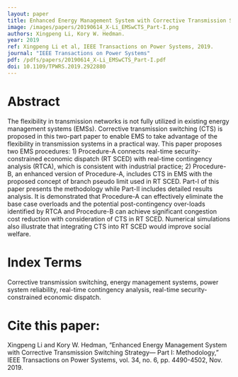 ```yaml
---
layout: paper
title: Enhanced Energy Management System with Corrective Transmission Switching Strategy— Part I Methodology
image: /images/papers/20190614_X-Li_EMSwCTS_Part-I.png
authors: Xingpeng Li, Kory W. Hedman.
year: 2019
ref: Xingpeng Li et al, IEEE Transactions on Power Systems, 2019. 
journal: "IEEE Transactions on Power Systems"
pdf: /pdfs/papers/20190614_X-Li_EMSwCTS_Part-I.pdf
doi: 10.1109/TPWRS.2019.2922880
---
```


# Abstract

The flexibility in transmission networks is not fully utilized in existing energy management systems (EMSs). Corrective transmission switching (CTS) is proposed in this two-part paper to enable EMS to take advantage of the flexibility in transmission systems in a practical way. This paper proposes two EMS procedures: 1) Procedure-A connects real-time security-constrained economic dispatch (RT SCED) with real-time contingency analysis (RTCA), which is consistent with industrial practice; 2) Procedure-B, an enhanced version of Procedure-A, includes CTS in EMS with the proposed concept of branch pseudo limit used in RT SCED. Part-I of this paper presents the methodology while Part-II includes detailed results analysis. It is demonstrated that Procedure-A can effectively eliminate the base case overloads and the potential post-contingency over-loads identified by RTCA and Procedure-B can achieve significant congestion cost reduction with consideration of CTS in RT SCED. Numerical simulations also illustrate that integrating CTS into RT SCED would improve social welfare.

# Index Terms
Corrective transmission switching, energy management systems, power system reliability, real-time contingency analysis, real-time security-constrained economic dispatch.

# Cite this paper:
Xingpeng Li and Kory W. Hedman, “Enhanced Energy Management System with Corrective Transmission Switching Strategy— Part I: Methodology,” IEEE Transactions on Power Systems, vol. 34, no. 6, pp. 4490-4502, Nov. 2019.
